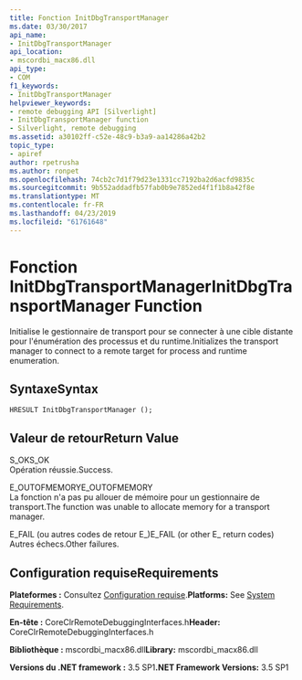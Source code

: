 ```yaml
---
title: Fonction InitDbgTransportManager
ms.date: 03/30/2017
api_name:
- InitDbgTransportManager
api_location:
- mscordbi_macx86.dll
api_type:
- COM
f1_keywords:
- InitDbgTransportManager
helpviewer_keywords:
- remote debugging API [Silverlight]
- InitDbgTransportManager function
- Silverlight, remote debugging
ms.assetid: a30102ff-c52e-48c9-b3a9-aa14286a42b2
topic_type:
- apiref
author: rpetrusha
ms.author: ronpet
ms.openlocfilehash: 74cb2c7d1f79d23e1331cc7192ba2d6acfd9835c
ms.sourcegitcommit: 9b552addadfb57fab0b9e7852ed4f1f1b8a42f8e
ms.translationtype: MT
ms.contentlocale: fr-FR
ms.lasthandoff: 04/23/2019
ms.locfileid: "61761648"
---
```

# <a name="initdbgtransportmanager-function"></a><span data-ttu-id="b9d11-102">Fonction InitDbgTransportManager</span><span class="sxs-lookup"><span data-stu-id="b9d11-102">InitDbgTransportManager Function</span></span>
<span data-ttu-id="b9d11-103">Initialise le gestionnaire de transport pour se connecter à une cible distante pour l'énumération des processus et du runtime.</span><span class="sxs-lookup"><span data-stu-id="b9d11-103">Initializes the transport manager to connect to a remote target for process and runtime enumeration.</span></span>  
  
## <a name="syntax"></a><span data-ttu-id="b9d11-104">Syntaxe</span><span class="sxs-lookup"><span data-stu-id="b9d11-104">Syntax</span></span>  
  
```  
HRESULT InitDbgTransportManager ();  
```  
  
## <a name="return-value"></a><span data-ttu-id="b9d11-105">Valeur de retour</span><span class="sxs-lookup"><span data-stu-id="b9d11-105">Return Value</span></span>  
 <span data-ttu-id="b9d11-106">S_OK</span><span class="sxs-lookup"><span data-stu-id="b9d11-106">S_OK</span></span>  
 <span data-ttu-id="b9d11-107">Opération réussie.</span><span class="sxs-lookup"><span data-stu-id="b9d11-107">Success.</span></span>  
  
 <span data-ttu-id="b9d11-108">E_OUTOFMEMORY</span><span class="sxs-lookup"><span data-stu-id="b9d11-108">E_OUTOFMEMORY</span></span>  
 <span data-ttu-id="b9d11-109">La fonction n'a pas pu allouer de mémoire pour un gestionnaire de transport.</span><span class="sxs-lookup"><span data-stu-id="b9d11-109">The function was unable to allocate memory for a transport manager.</span></span>  
  
 <span data-ttu-id="b9d11-110">E_FAIL (ou autres codes de retour E_)</span><span class="sxs-lookup"><span data-stu-id="b9d11-110">E_FAIL (or other E_ return codes)</span></span>  
 <span data-ttu-id="b9d11-111">Autres échecs.</span><span class="sxs-lookup"><span data-stu-id="b9d11-111">Other failures.</span></span>  
  
## <a name="requirements"></a><span data-ttu-id="b9d11-112">Configuration requise</span><span class="sxs-lookup"><span data-stu-id="b9d11-112">Requirements</span></span>  
 <span data-ttu-id="b9d11-113">**Plateformes :** Consultez [Configuration requise](../../../../docs/framework/get-started/system-requirements.md).</span><span class="sxs-lookup"><span data-stu-id="b9d11-113">**Platforms:** See [System Requirements](../../../../docs/framework/get-started/system-requirements.md).</span></span>  
  
 <span data-ttu-id="b9d11-114">**En-tête :** CoreClrRemoteDebuggingInterfaces.h</span><span class="sxs-lookup"><span data-stu-id="b9d11-114">**Header:** CoreClrRemoteDebuggingInterfaces.h</span></span>  
  
 <span data-ttu-id="b9d11-115">**Bibliothèque :** mscordbi_macx86.dll</span><span class="sxs-lookup"><span data-stu-id="b9d11-115">**Library:** mscordbi_macx86.dll</span></span>  
  
 <span data-ttu-id="b9d11-116">**Versions du .NET framework :** 3.5 SP1</span><span class="sxs-lookup"><span data-stu-id="b9d11-116">**.NET Framework Versions:** 3.5 SP1</span></span>
